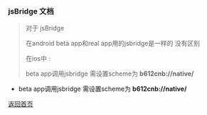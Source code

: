 ### jsBridge 文档

>
> 对于 jsBridge
>
> 在android beta app和real app用的jsbridge是一样的 没有区别
>
> 在ios中 :
>
> beta app调用jsbridge 需设置scheme为 **b612cnb://native/** 
*   beta app调用jsbridge 需设置scheme为 **b612cnb://native/**


[返回首页](./index.md)


